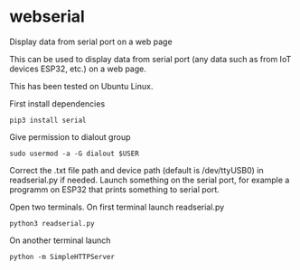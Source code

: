 # webserial
Display data from serial port on a web page


This can be used to display data from serial port (any data such as from IoT devices ESP32, etc.) on a web page.

This has been tested on Ubuntu Linux.

First install dependencies 

`pip3 install serial`

Give permission to dialout group

`sudo usermod -a -G dialout $USER`

Correct the .txt file path and device path (default is /dev/ttyUSB0) in readserial.py if needed. 
Launch something on the serial port, for example a programm on ESP32 that prints something to serial port. 

Open two terminals. On first terminal launch readserial.py

`python3 readserial.py`


On another terminal launch 

`python -m SimpleHTTPServer`
